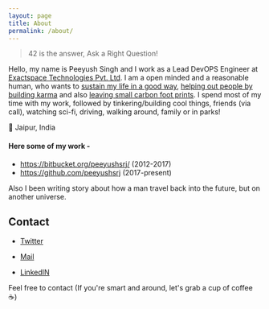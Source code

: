 ```yaml
---
layout: page
title: About
permalink: /about/
---
```


> 42 is the answer, Ask a Right Question!

Hello, my name is Peeyush Singh and I work as a Lead DevOPS Engineer at [Exactspace Technologies Pvt. Ltd](https://exactspace.co/). I am a open minded and a reasonable human, who wants to [sustain my life in a good way](), [helping out people by building karma]() and also [leaving small carbon foot prints](). I spend most of my time with my work, followed by tinkering/building cool things, friends (via call), watching sci-fi, driving, walking around, family or in parks! 

📍 Jaipur, India

#### Here some of my work -

<!--Here's is my list of software [utilities](http://fosting.in/), that you may find helpful.--> 

- https://bitbucket.org/peeyushsrj/ (2012-2017)
- https://github.com/peeyushsrj (2017-present)

Also I been writing story about how a man travel back into the future, but on another universe. 

<!-- 

With his SHEER WILL to travel back,
he made people near him smarter,
leading back into the future. (zero sum games!)

-->

## Contact 

- [Twitter](https://twitter.com/peeyu5h)

- [Mail](mailto:peeyushsrj@gmail.com)

- [LinkedIN](http://linkedin.com/in/peeyushsrj)

Feel free to contact (If you're smart and around, let's grab a cup of coffee ☕)
